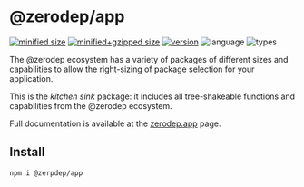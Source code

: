 # @zerodep/app

[![minified size](https://img.shields.io/bundlephobia/min/@zerodep/app?style=flat-square&color=blue)](https://bundlephobia.com/package/@zerodep/app)
[![minified+gzipped size](https://img.shields.io/bundlephobia/minzip/@zerodep/app?style=flat-square&color=blue)](https://bundlephobia.com/package/@zerodep/app)
[![version](https://img.shields.io/npm/v/@zerodep/app?style=flat-square&color=blue)](https://www.npmjs.com/package/@zerodep/app)
![language](https://img.shields.io/badge/typescript-100%25-blue?style=flat-square)
![types](https://img.shields.io/badge/types-included-blue?style=flat-square)

The @zerodep ecosystem has a variety of packages of different sizes and capabilities to allow the right-sizing of package selection for your application.

This is the _kitchen sink_ package: it includes all tree-shakeable functions and capabilities from the @zerodep ecosystem.

Full documentation is available at the [zerodep.app](http://zerodep.app/app) page.

## Install

```bash
npm i @zerpdep/app
```
